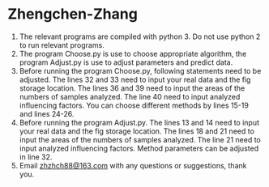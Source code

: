 # Zhengchen-Zhang

1. The relevant programs are compiled with python 3. Do not use python 2 to run relevant programs.
2. The program Choose.py is use to choose appropriate algorithm, the program Adjust.py is use to adjust parameters and predict data.
3. Before running the program Choose.py, following statements need to be adjusted. The lines 32 and 33 need to input your real data and 
   the fig storage location. The lines 36 and 39 need to input the areas of the numbers of samples analyzed. The line 40 need to input 
   analyzed influencing factors. You can choose different methods by lines 15-19 and lines 24-26.
4. Before running the program Adjust.py. The lines 13 and 14 need to input your real data and the fig storage location. The lines 18 and 
   21 need to input the areas of the numbers of samples analyzed. The line 21 need to input analyzed influencing factors. Method parameters
   can be adjusted in line 32.
5. Email zhzhch88@163.com with any questions or suggestions, thank you.
